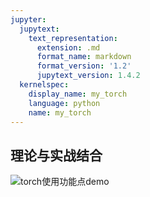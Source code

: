 ```yaml
---
jupyter:
  jupytext:
    text_representation:
      extension: .md
      format_name: markdown
      format_version: '1.2'
      jupytext_version: 1.4.2
  kernelspec:
    display_name: my_torch
    language: python
    name: my_torch
---
```


## 理论与实战结合

![torch使用功能点demo](https://cdn.jsdelivr.net/gh/w666x/image/04_nlp/pics/torch使用功能点demo.png)

